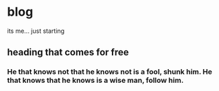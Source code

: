 # blog
its me... just starting

## heading that comes for free

### He that knows not that he knows not is a fool, shunk him. He that knows that he knows is a wise man, follow him.
